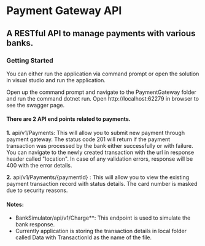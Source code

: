 # Payment Gateway API

## A RESTful API to manage payments with various banks.

### Getting Started

  You can either run the application via command prompt or open the solution in visual studio and run the application.

  Open up the command prompt and navigate to the PaymentGateway folder and run the command dotnet run. Open http://localhost:62279 in browser to see the swagger page.

#### There are 2 API end points related to payments.

**1.** api/v1/Payments: This will allow you to submit new payment through payment gateway. The status code 201 will return if the payment transaction was processed by the bank either successfully or with failure. You can navigate to the newly created transaction with the url in response header called "location". In case of any validation errors, response will be 400 with the error details.

**2.** api/v1/Payments/{paymentId} : This will allow you to view the existing payment transaction record with status details. The card number is masked due to security reasons.

#### Notes:
  * BankSimulator/api/v1/Charge**: This endpoint is used to simulate the bank response.
  * Currently application is storing the transaction details in local folder called Data with TransactionId as the name of the file.
